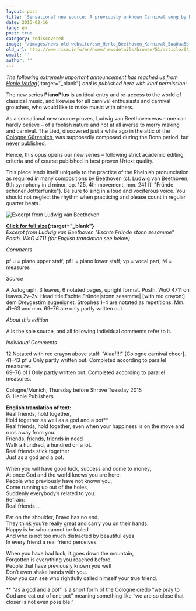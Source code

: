 ```yaml
---
layout: post
title: 'Sensational new source: A previously unknown Carnival song by Beethoven!'
date: 2015-02-16
lang: en
post: true
category: rediscovered
image: "/images/news-old-website/csm_Henle_Beethoven_Karnival_5aa0aa5bff.jpg"
old_url: http://www.rism.info/en/home/newsdetails/browse/51/article/64/sensational-new-source-a-previously-unknown-carnival-song-by-beethoven.html
email: ''
author: ''
---
```


_The following extremely important announcement has reached us from_ [_Henle Verlag_](http://www.henle.de/blog/en/2015/02/12/2582/){:target="_blank"} _and is published here with kind permission:_  

The new series **PianoPlus** is an ideal entry and re-access to the world of classical music, and likewise for all carnival enthusiasts and carnival grouches, who would like to make music with others.  

As a sensational new source proves, Ludwig van Beethoven was – one can hardly believe – of a foolish nature and not at all averse to merry making and carnival. The Lied, discovered just a while ago in the attic of the [Cologne Gürzenich](http://www.koelnkongress.de/wEnglisch/locations/guerzenich/historie.php), was supposedly composed during the Bonn period, but never published.

Hence, this opus opens our new series – following strict academic editing criteria and of course published in best proven Urtext quality.

This piece lends itself uniquely to the practice of the Rheinish pronunciation as required in many compositions by Beethoven (cf. Ludwig van Beethoven, 9th symphony in d minor, op. 125, 4th movement, mm. 241 ff. "Fründe schöner Jöttterfunke"). Be sure to sing in a loud and vociferous voice. You should not neglect the rhythm when practicing and please count in regular quarter beats.

![Excerpt from Ludwig van Beethoven](http://www.henle.de/blog/en/files/2015/02/Posth.-WoO-4711.jpg)

**[Click for full size](http://www.henle.de/blog/en/files/2015/02/Posth.-WoO-4711.jpg){:target="_blank"}**  
_Excerpt from Ludwig van Beethoven "Eschte Fründe stonn zesamme" Posth. WoO 4711 (for English translation see below)_

_Comments_

pf u = piano upper staff; pf l = piano lower staff; vp = vocal part; M = measures

_Source_

A Autograph. 3 leaves, 6 notated pages, upright format. Posth. WoO 4711 on leaves 2v–3v. Head title:Eschte Fründe\|stonn zesamme\| [with red crayon:] dem Dreygestirn zugeeignet. Strophes 1–4 are notated as repetitions. Mm. 41–63 and mm. 69–76 are only partly written out.

_About this edition_

A is the sole source, and all following Individual comments refer to it.

_Individual Comments_

12  Notated with red crayon above staff: "Alaaf!!!" [Cologne carnival cheer].  
41–43 pf u Only partly written out. Completed according to parallel measures.  
69–76 pf l Only partly written out. Completed according to parallel measures.

Cologne/Munich, Thursday before Shrove Tuesday 2015  
G. Henle Publishers

**English translation of text:**  
Real friends, hold together,  
Hold together as well as a god and a pot\*\*  
Real friends, hold together, even when your happiness is on the move and runs away from you.  
Friends, friends, friends in need  
Walk a hundred, a hundred on a lot.  
Real friends stick together  
Just as a god and a pot.

When you will have good luck, success and come to money,  
At once God and the world knows you are here.  
People who previously have not known you,  
Come running up out of the holes,  
Suddenly everybody’s related to you.  
Refrain:  
Real friends …

Pat on the shoulder, Bravo has no end.  
They think you’re really great and carry you on their hands.  
Happy is he who cannot be fooled  
And who is not too much distracted by beautiful eyes,  
In every friend a real friend perceives.

When you have bad luck; it goes down the mountain,  
Forgotten is everything you reached before.  
People that have previously known you well  
Don’t even shake hands with you.  
Now you can see who rightfully called himself your true friend.

\*\* “as a god and a pot” is a short form of the Cologne credo “we pray to God and eat out of one pot” meaning something like “we are so close that closer is not even possible.”
